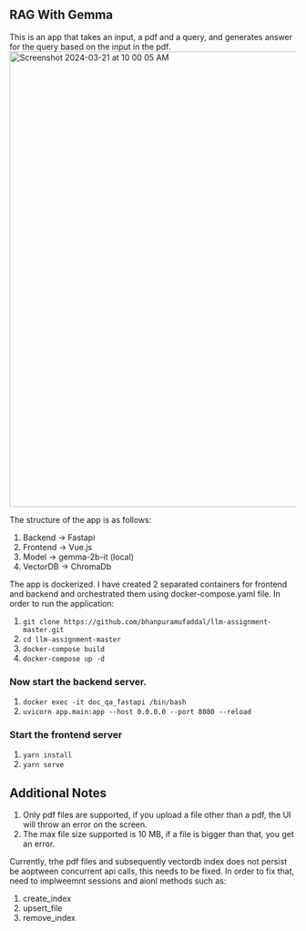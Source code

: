 ## RAG With Gemma

This is an app that takes an input, a pdf and a query, and generates answer for the query based on the input in the pdf.
<img width="800" alt="Screenshot 2024-03-21 at 10 00 05 AM" src="https://github.com/bhanpuramufaddal/llm-assignment-master/assets/46320499/dca3248f-5042-4da0-9832-333f896982af">

The structure of the app is as follows:
1. Backend -> Fastapi
2. Frontend -> Vue.js
3. Model -> gemma-2b-it (local)
4. VectorDB -> ChromaDb   

The app is dockerized. I have created 2 separated containers for frontend and backend and orchestrated them using docker-compose.yaml file. 
In order to run the application:
1. `git clone https://github.com/bhanpuramufaddal/llm-assignment-master.git`
2. `cd llm-assignment-master`
3. `docker-compose build`
4. `docker-compose up -d`

### Now start the backend server.
1. `docker exec -it doc_qa_fastapi /bin/bash`
2. `uvicorn app.main:app --host 0.0.0.0 --port 8080 --reload`

### Start the frontend server
1. `yarn install`
2. `yarn serve`

## Additional Notes
1. Only pdf files are supported, if you upload a file other than a pdf, the UI will throw an error on the screen.
2. The max file size supported is 10 MB, if a file is bigger than that, you get an error.

Currently, trhe pdf files and subsequently vectordb index does not persist be aoptween concurrent api calls, this needs to be fixed. In order to fix that, need to implweemnt sessions and aionl methods such as:
1. create_index
2. upsert_file
3. remove_index

   



